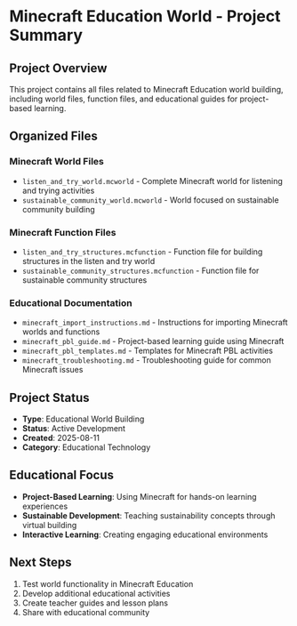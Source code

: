 # Minecraft Education World - Project Summary

## Project Overview
This project contains all files related to Minecraft Education world building, including world files, function files, and educational guides for project-based learning.

## Organized Files

### Minecraft World Files
- `listen_and_try_world.mcworld` - Complete Minecraft world for listening and trying activities
- `sustainable_community_world.mcworld` - World focused on sustainable community building

### Minecraft Function Files
- `listen_and_try_structures.mcfunction` - Function file for building structures in the listen and try world
- `sustainable_community_structures.mcfunction` - Function file for sustainable community structures

### Educational Documentation
- `minecraft_import_instructions.md` - Instructions for importing Minecraft worlds and functions
- `minecraft_pbl_guide.md` - Project-based learning guide using Minecraft
- `minecraft_pbl_templates.md` - Templates for Minecraft PBL activities
- `minecraft_troubleshooting.md` - Troubleshooting guide for common Minecraft issues

## Project Status
- **Type**: Educational World Building
- **Status**: Active Development
- **Created**: 2025-08-11
- **Category**: Educational Technology

## Educational Focus
- **Project-Based Learning**: Using Minecraft for hands-on learning experiences
- **Sustainable Development**: Teaching sustainability concepts through virtual building
- **Interactive Learning**: Creating engaging educational environments

## Next Steps
1. Test world functionality in Minecraft Education
2. Develop additional educational activities
3. Create teacher guides and lesson plans
4. Share with educational community
